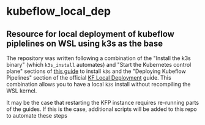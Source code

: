# kubeflow_local_dep
Resource for local deployment of kubeflow piplelines on WSL using k3s as the base
---------------------------------------------------------------------------
The repository was written following a combination of the "Install the k3s binary" (which `k3s_install` automates) and "Start the Kubernetes control plane" sections of [this guide](https://www.guide2wsl.com/k3s/) to install `k3s` 
and the "Deploying Kubeflow Pipelines" section of the official [KF Local Deployment](https://www.kubeflow.org/docs/components/pipelines/v1/installation/localcluster-deployment/) guide. This combination allows you to have a local
`k3s` install without recompiling the WSL kernel.

It may be the case that restarting the KFP instance requires re-running parts of the guides. If this is the case, additional scripts will be added to this repo to automate these steps
